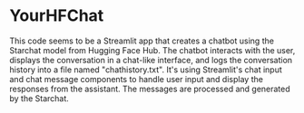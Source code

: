 # YourHFChat

This code seems to be a Streamlit app that creates a chatbot using the Starchat model from Hugging Face Hub. The chatbot interacts with the user, displays the conversation in a chat-like interface, and logs the conversation history into a file named "chathistory.txt". It's using Streamlit's chat input and chat message components to handle user input and display the responses from the assistant. The messages are processed and generated by the Starchat.  
